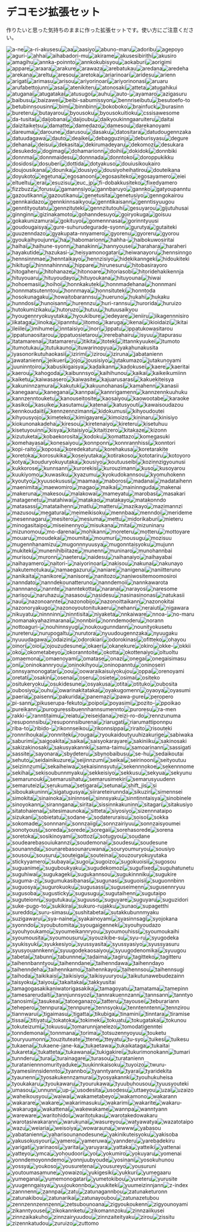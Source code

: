# デコモジ拡張セット

作りたいと思った気持ちのままに作った拡張セットです。使い方にご注意ください。

![a-ne](./decomoji/extra/a-ne.png)![a-ri-akusesu](./decomoji/extra/a-ri-akusesu.png)![aa](./decomoji/extra/aa.png)![aasiyo](./decomoji/extra/aasiyo.png)![abuno-maru](./decomoji/extra/abuno-maru.png)![adoribu](./decomoji/extra/adoribu.png)![agepoyo](./decomoji/extra/agepoyo.png)![aguri-](./decomoji/extra/aguri-.png)![ahhai](./decomoji/extra/ahhai.png)![aihabadori-mu](./decomoji/extra/aihabadori-mu.png)![akirame](./decomoji/extra/akirame.png)![akusesibirithi](./decomoji/extra/akusesibirithi.png)![akusiro](./decomoji/extra/akusiro.png)![amagihu](./decomoji/extra/amagihu.png)![annka-poinnto](./decomoji/extra/annka-poinnto.png)![annkokubisyou](./decomoji/extra/annkokubisyou.png)![aokaburi](./decomoji/extra/aokaburi.png)![aorigimi](./decomoji/extra/aorigimi.png)![appare](./decomoji/extra/appare.png)![araara](./decomoji/extra/araara.png)![arakure](./decomoji/extra/arakure.png)![arawaza](./decomoji/extra/arawaza.png)![arebatukau](./decomoji/extra/arebatukau.png)![aredana](./decomoji/extra/aredana.png)![aredeha](./decomoji/extra/aredeha.png)![arekana](./decomoji/extra/arekana.png)![areltu](./decomoji/extra/areltu.png)![aresou](./decomoji/extra/aresou.png)![aretoka](./decomoji/extra/aretoka.png)![ariarinoari](./decomoji/extra/ariarinoari.png)![aridesu](./decomoji/extra/aridesu.png)![arienn](./decomoji/extra/arienn.png)![arigati](./decomoji/extra/arigati.png)![arimasu](./decomoji/extra/arimasu.png)![arisou](./decomoji/extra/arisou.png)![ariyorinoari](./decomoji/extra/ariyorinoari.png)![ariyorinonasi](./decomoji/extra/ariyorinonasi.png)![aruaru](./decomoji/extra/aruaru.png)![arufabettojunn](./decomoji/extra/arufabettojunn.png)![asai](./decomoji/extra/asai.png)![atenikiteru](./decomoji/extra/atenikiteru.png)![atonosaki](./decomoji/extra/atonosaki.png)![atteta](./decomoji/extra/atteta.png)![atugahikui](./decomoji/extra/atugahikui.png)![atuganai](./decomoji/extra/atuganai.png)![atugatakai](./decomoji/extra/atugatakai.png)![atusugoi](./decomoji/extra/atusugoi.png)![auhu](./decomoji/extra/auhu.png)![auto-](./decomoji/extra/auto-.png)![ayamaro](./decomoji/extra/ayamaro.png)![azigasuru](./decomoji/extra/azigasuru.png)![baibusu](./decomoji/extra/baibusu.png)![baizawei](./decomoji/extra/baizawei.png)![beibi-sabumissyon](./decomoji/extra/beibi-sabumissyon.png)![bennriseibutu](./decomoji/extra/bennriseibutu.png)![besutoefo-to](./decomoji/extra/besutoefo-to.png)![betubinnsousinn](./decomoji/extra/betubinnsousinn.png)![bimi](./decomoji/extra/bimi.png)![binnbinn](./decomoji/extra/binnbinn.png)![bokoboko](./decomoji/extra/bokoboko.png)![brainfuck](./decomoji/extra/brainfuck.png)![burasinn](./decomoji/extra/burasinn.png)![bureteru](./decomoji/extra/bureteru.png)![butayarou](./decomoji/extra/butayarou.png)![byousoku](./decomoji/extra/byousoku.png)![byousokuitioku](./decomoji/extra/byousokuitioku.png)![cssisawesome](./decomoji/extra/cssisawesome.png)![da-tusitai](./decomoji/extra/da-tusitai.png)![daijobanai](./decomoji/extra/daijobanai.png)![daijoubu](./decomoji/extra/daijoubu.png)![daikyoukinngaaruiteru](./decomoji/extra/daikyoukinngaaruiteru.png)![daitai](./decomoji/extra/daitai.png)![daizitaiketsu](./decomoji/extra/daizitaiketsu.png)![damatte](./decomoji/extra/damatte.png)![damedazo](./decomoji/extra/damedazo.png)![damesou](./decomoji/extra/damesou.png)![darekanoyami](./decomoji/extra/darekanoyami.png)![dareuma](./decomoji/extra/dareuma.png)![daroune](./decomoji/extra/daroune.png)![darusou](./decomoji/extra/darusou.png)![dasaku](./decomoji/extra/dasaku.png)![datositara](./decomoji/extra/datositara.png)![datudougennzaka](./decomoji/extra/datudougennzaka.png)![datuudagawa](./decomoji/extra/datuudagawa.png)![dauto](./decomoji/extra/dauto.png)![deaikei](./decomoji/extra/deaikei.png)![debagguzinja](./decomoji/extra/debagguzinja.png)![deburisyasu](./decomoji/extra/deburisyasu.png)![degure](./decomoji/extra/degure.png)![dehanai](./decomoji/extra/dehanai.png)![deisui](./decomoji/extra/deisui.png)![dekasita](./decomoji/extra/dekasita.png)![dekirumadeyaru](./decomoji/extra/dekirumadeyaru.png)![dekomozi](./decomoji/extra/dekomozi.png)![desukara](./decomoji/extra/desukara.png)![desukedo](./decomoji/extra/desukedo.png)![dogimagi](./decomoji/extra/dogimagi.png)![dohamarionn](./decomoji/extra/dohamarionn.png)![doihii](./decomoji/extra/doihii.png)![dokidoki](./decomoji/extra/dokidoki.png)![donnbiki](./decomoji/extra/donnbiki.png)![donnmai](./decomoji/extra/donnmai.png)![donnmaidesu](./decomoji/extra/donnmaidesu.png)![donnnada](./decomoji/extra/donnnada.png)![donntokoi](./decomoji/extra/donntokoi.png)![doroppukikku](./decomoji/extra/doroppukikku.png)![dosidosi](./decomoji/extra/dosidosi.png)![dosuberi](./decomoji/extra/dosuberi.png)![dottida](./decomoji/extra/dottida.png)![dotyakuso](./decomoji/extra/dotyakuso.png)![douiusikoukairo](./decomoji/extra/douiusikoukairo.png)![doujousikanai](./decomoji/extra/doujousikanai.png)![dounika](./decomoji/extra/dounika.png)![dousiyo](./decomoji/extra/dousiyo.png)![dousiyoheihatirou](./decomoji/extra/dousiyoheihatirou.png)![douteikana](./decomoji/extra/douteikana.png)![doyukoto](./decomoji/extra/doyukoto.png)![egetuna](./decomoji/extra/egetuna.png)![egosanooni](./decomoji/extra/egosanooni.png)![egosasiteko](./decomoji/extra/egosasiteko.png)![egosayamero](./decomoji/extra/egosayamero.png)![eiei](./decomoji/extra/eiei.png)![eltueltu](./decomoji/extra/eltueltu.png)![erai](./decomoji/extra/erai.png)![esuzisu](./decomoji/extra/esuzisu.png)![euc_jp](./decomoji/extra/euc_jp.png)![fi-dobakkusiteko](./decomoji/extra/fi-dobakkusiteko.png)![fixedyamero](./decomoji/extra/fixedyamero.png)![fizzbuzz](./decomoji/extra/fizzbuzz.png)![forusu](./decomoji/extra/forusu.png)![gamannsiyo](./decomoji/extra/gamannsiyo.png)![gannbaruyo](./decomoji/extra/gannbaruyo.png)![gannko](./decomoji/extra/gannko.png)![gatyoupanntu](./decomoji/extra/gatyoupanntu.png)![gazoutikann](./decomoji/extra/gazoutikann.png)![gazoutikanu](./decomoji/extra/gazoutikanu.png)![genetusita](./decomoji/extra/genetusita.png)![genetusiyo](./decomoji/extra/genetusiyo.png)![genngokairou](./decomoji/extra/genngokairou.png)![gennkaidazo](./decomoji/extra/gennkaidazo.png)![gennkinnsaikyou](./decomoji/extra/gennkinnsaikyou.png)![genntikaisann](./decomoji/extra/genntikaisann.png)![genntisyuugou](./decomoji/extra/genntisyuugou.png)![genntityoutatu](./decomoji/extra/genntityoutatu.png)![gennzituteki](./decomoji/extra/gennzituteki.png)![gennzitutouhi](./decomoji/extra/gennzitutouhi.png)![gesuyarou](./decomoji/extra/gesuyarou.png)![gijutuhusai](./decomoji/extra/gijutuhusai.png)![ginnginn](./decomoji/extra/ginnginn.png)![gizinakamoto](./decomoji/extra/gizinakamoto.png)![gohanndesuyo](./decomoji/extra/gohanndesuyo.png)![goiryokuga](./decomoji/extra/goiryokuga.png)![goisuu](./decomoji/extra/goisuu.png)![gokakunizamurai](./decomoji/extra/gokakunizamurai.png)![gokituyoi](./decomoji/extra/gokituyoi.png)![gomennnasai](./decomoji/extra/gomennnasai.png)![gorinntyuusi](./decomoji/extra/gorinntyuusi.png)![goudougaisya](./decomoji/extra/goudougaisya.png)![gure-suhurudegurade-syonn](./decomoji/extra/gure-suhurudegurade-syonn.png)![gurutya](./decomoji/extra/gurutya.png)![gutaiteki](./decomoji/extra/gutaiteki.png)![guuzenndazo](./decomoji/extra/guuzenndazo.png)![gyakupata-nnyamero](./decomoji/extra/gyakupata-nnyamero.png)![gyorenu](./decomoji/extra/gyorenu.png)![gyoreru](./decomoji/extra/gyoreru.png)![gyorou](./decomoji/extra/gyorou.png)![gyoukaihyoujunn](./decomoji/extra/gyoukaihyoujunn.png)![ha](./decomoji/extra/ha.png)![habomarionn](./decomoji/extra/habomarionn.png)![hahha-](./decomoji/extra/hahha-.png)![haibokuwosiritai](./decomoji/extra/haibokuwosiritai.png)![haihai](./decomoji/extra/haihai.png)![haihune-syonn](./decomoji/extra/haihune-syonn.png)![hanakinn](./decomoji/extra/hanakinn.png)![hannyousei](./decomoji/extra/hannyousei.png)![harahara](./decomoji/extra/harahara.png)![haraheri](./decomoji/extra/haraheri.png)![hayakutide](./decomoji/extra/hayakutide.png)![hazukasi-](./decomoji/extra/hazukasi-.png)![heisyamonogatari](./decomoji/extra/heisyamonogatari.png)![heiwanayoru](./decomoji/extra/heiwanayoru.png)![hennsinngo](./decomoji/extra/hennsinngo.png)![hennsinnmae](./decomoji/extra/hennsinnmae.png)![henntaikayo](./decomoji/extra/henntaikayo.png)![hennzisiyo](./decomoji/extra/hennzisiyo.png)![hidekikanngeki](./decomoji/extra/hidekikanngeki.png)![hidoukiteki](./decomoji/extra/hidoukiteki.png)![hikitugi](./decomoji/extra/hikitugi.png)![hinnnahinnna](./decomoji/extra/hinnnahinnna.png)![hippare](./decomoji/extra/hippare.png)![hirunesuru](./decomoji/extra/hirunesuru.png)![hitobasirayoro](./decomoji/extra/hitobasirayoro.png)![hitogaheru](./decomoji/extra/hitogaheru.png)![hitohanaze](./decomoji/extra/hitohanaze.png)![hitonoare](./decomoji/extra/hitonoare.png)![hitoriasobi](./decomoji/extra/hitoriasobi.png)![hitoridehakikennja](./decomoji/extra/hitoridehakikennja.png)![hituyouaru](./decomoji/extra/hituyouaru.png)![hituyoudayo](./decomoji/extra/hituyoudayo.png)![hituyoukana](./decomoji/extra/hituyoukana.png)![hituyounai](./decomoji/extra/hituyounai.png)![hiwai](./decomoji/extra/hiwai.png)![hohoemasii](./decomoji/extra/hohoemasii.png)![hoihoi](./decomoji/extra/hoihoi.png)![honnkakuteki](./decomoji/extra/honnkakuteki.png)![honnmadehanai](./decomoji/extra/honnmadehanai.png)![honnmani](./decomoji/extra/honnmani.png)![honnmatsutenntou](./decomoji/extra/honnmatsutenntou.png)![honnmaya](./decomoji/extra/honnmaya.png)![honnsituteki](./decomoji/extra/honnsituteki.png)![honntoda](./decomoji/extra/honntoda.png)![hosokunagaku](./decomoji/extra/hosokunagaku.png)![howaitobarannsu](./decomoji/extra/howaitobarannsu.png)![hueruno](./decomoji/extra/hueruno.png)![hukahi](./decomoji/extra/hukahi.png)![hukaku](./decomoji/extra/hukaku.png)![hunndosi](./decomoji/extra/hunndosi.png)![hunoisann](./decomoji/extra/hunoisann.png)![hurennzu](./decomoji/extra/hurennzu.png)![huri-rannsu](./decomoji/extra/huri-rannsu.png)![hurorida](./decomoji/extra/hurorida.png)![huruizo](./decomoji/extra/huruizo.png)![hutokumizikaku](./decomoji/extra/hutokumizikaku.png)![hutoruzo](./decomoji/extra/hutoruzo.png)![hutuu](./decomoji/extra/hutuu.png)![hutuusaikyou](./decomoji/extra/hutuusaikyou.png)![hyougennryokuyutaka](./decomoji/extra/hyougennryokuyutaka.png)![hyoukibure](./decomoji/extra/hyoukibure.png)![iedeyare](./decomoji/extra/iedeyare.png)![ieniiru](./decomoji/extra/ieniiru.png)![iikagennnisiro](./decomoji/extra/iikagennnisiro.png)![iikataga](./decomoji/extra/iikataga.png)![iinoka](./decomoji/extra/iinoka.png)![iipanntu](./decomoji/extra/iipanntu.png)![iitomo](./decomoji/extra/iitomo.png)![ikaruga](./decomoji/extra/ikaruga.png)![ikenai](./decomoji/extra/ikenai.png)![ikioidaizi](./decomoji/extra/ikioidaizi.png)![ikitai](./decomoji/extra/ikitai.png)![ileiilei](./decomoji/extra/ileiilei.png)![imihumei](./decomoji/extra/imihumei.png)![inntaisiyo](./decomoji/extra/inntaisiyo.png)![inori](./decomoji/extra/inori.png)![ippatu](./decomoji/extra/ippatu.png)![ippatukowasitarou](./decomoji/extra/ippatukowasitarou.png)![ippatunaositarou](./decomoji/extra/ippatunaositarou.png)![ippatuosietarou](./decomoji/extra/ippatuosietarou.png)![irerebahairu](./decomoji/extra/irerebahairu.png)![isyuu](./decomoji/extra/isyuu.png)![itapurasu](./decomoji/extra/itapurasu.png)![itatamarenai](./decomoji/extra/itatamarenai.png)![itatamareru](./decomoji/extra/itatamareru.png)![itikita](./decomoji/extra/itikita.png)![itoteki](./decomoji/extra/itoteki.png)![ittannkyuukei](./decomoji/extra/ittannkyuukei.png)![itumoto](./decomoji/extra/itumoto.png)![itumotukau](./decomoji/extra/itumotukau.png)![itutukauno](./decomoji/extra/itutukauno.png)![ituwarinopyua](./decomoji/extra/ituwarinopyua.png)![iyakahunakusita](./decomoji/extra/iyakahunakusita.png)![iyasonorikutuhaokasii](./decomoji/extra/iyasonorikutuhaokasii.png)![izirimi](./decomoji/extra/izirimi.png)![izirou](./decomoji/extra/izirou.png)![iziruna](./decomoji/extra/iziruna.png)![jabatanienn](./decomoji/extra/jabatanienn.png)![jawatanienn](./decomoji/extra/jawatanienn.png)![jeikueri](./decomoji/extra/jeikueri.png)![jojo](./decomoji/extra/jojo.png)![jousisiyo](./decomoji/extra/jousisiyo.png)![jutakumazo](./decomoji/extra/jutakumazo.png)![jutakunoyami](./decomoji/extra/jutakunoyami.png)![juuninntoiro](./decomoji/extra/juuninntoiro.png)![kabusikigaisya](./decomoji/extra/kabusikigaisya.png)![kadaikann](./decomoji/extra/kadaikann.png)![kadokusei](./decomoji/extra/kadokusei.png)![kaere](./decomoji/extra/kaere.png)![kaeritai](./decomoji/extra/kaeritai.png)![kaerou](./decomoji/extra/kaerou.png)![kahogoda](./decomoji/extra/kahogoda.png)![kaibunnsyo](./decomoji/extra/kaibunnsyo.png)![kaihihunou](./decomoji/extra/kaihihunou.png)![kaikai](./decomoji/extra/kaikai.png)![kaikeikumiinn](./decomoji/extra/kaikeikumiinn.png)![kaiketu](./decomoji/extra/kaiketu.png)![kaiwasasero](./decomoji/extra/kaiwasasero.png)![kaiwasite](./decomoji/extra/kaiwasite.png)![kajuarusarasi](./decomoji/extra/kajuarusarasi.png)![kakuekiteisya](./decomoji/extra/kakuekiteisya.png)![kakuninnzamurai](./decomoji/extra/kakuninnzamurai.png)![kakutuki](./decomoji/extra/kakutuki.png)![kakuunohanasi](./decomoji/extra/kakuunohanasi.png)![kamahenn](./decomoji/extra/kamahenn.png)![kanasii](./decomoji/extra/kanasii.png)![kanegaaru](./decomoji/extra/kanegaaru.png)![kaneganai](./decomoji/extra/kaneganai.png)![kannpai](./decomoji/extra/kannpai.png)![kannrigamenn](./decomoji/extra/kannrigamenn.png)![kannzennkuuhuku](./decomoji/extra/kannzennkuuhuku.png)![kannzenntouketu](./decomoji/extra/kannzenntouketu.png)![kanouseitosite](./decomoji/extra/kanouseitosite.png)![kaosaiyou](./decomoji/extra/kaosaiyou.png)![kaowootabe](./decomoji/extra/kaowootabe.png)![karaoke](./decomoji/extra/karaoke.png)![kasikoi](./decomoji/extra/kasikoi.png)![kasuike](./decomoji/extra/kasuike.png)![kasutamu](./decomoji/extra/kasutamu.png)![katenai](./decomoji/extra/katenai.png)![katusyouti](./decomoji/extra/katusyouti.png)![kawaisoudazou](./decomoji/extra/kawaisoudazou.png)![kennkoudaiiti](./decomoji/extra/kennkoudaiiti.png)![kennzennzimann](./decomoji/extra/kennzennzimann.png)![kidokumusi](./decomoji/extra/kidokumusi.png)![kihyoudoutei](./decomoji/extra/kihyoudoutei.png)![kihyousyojo](./decomoji/extra/kihyousyojo.png)![kimeteko](./decomoji/extra/kimeteko.png)![kimigayare](./decomoji/extra/kimigayare.png)![kimoizo](./decomoji/extra/kimoizo.png)![kininaru](./decomoji/extra/kininaru.png)![kinisiyo](./decomoji/extra/kinisiyo.png)![kiokunonakadeha](./decomoji/extra/kiokunonakadeha.png)![kiresou](./decomoji/extra/kiresou.png)![kiretenaiyo](./decomoji/extra/kiretenaiyo.png)![kireteru](./decomoji/extra/kireteru.png)![kisetuhuu](./decomoji/extra/kisetuhuu.png)![kisetuyouinn](./decomoji/extra/kisetuyouinn.png)![kisya](./decomoji/extra/kisya.png)![kitaisiyo](./decomoji/extra/kitaisiyo.png)![kitaitizero](./decomoji/extra/kitaitizero.png)![kitakaze](./decomoji/extra/kitakaze.png)![kizonn](./decomoji/extra/kizonn.png)![kizutuketa](./decomoji/extra/kizutuketa.png)![kobaekorosita](./decomoji/extra/kobaekorosita.png)![kodoku](./decomoji/extra/kodoku.png)![komattazo](./decomoji/extra/komattazo.png)![komegasuki](./decomoji/extra/komegasuki.png)![komehayasai](./decomoji/extra/komehayasai.png)![konesaiyou](./decomoji/extra/konesaiyou.png)![konnponn](./decomoji/extra/konnponn.png)![konnrannhissi](./decomoji/extra/konnrannhissi.png)![konntori](./decomoji/extra/konntori.png)![kopi-raito](./decomoji/extra/kopi-raito.png)![koposa](./decomoji/extra/koposa.png)![koredekaturu](./decomoji/extra/koredekaturu.png)![korehakusa](./decomoji/extra/korehakusa.png)![koretarakite](./decomoji/extra/koretarakite.png)![koretoka](./decomoji/extra/koretoka.png)![korosukika](./decomoji/extra/korosukika.png)![koseiyutaka](./decomoji/extra/koseiyutaka.png)![kotirakoso](./decomoji/extra/kotirakoso.png)![kototariru](./decomoji/extra/kototariru.png)![kotoyoro](./decomoji/extra/kotoyoro.png)![kotya](./decomoji/extra/kotya.png)![kouduryokuyutaka](./decomoji/extra/kouduryokuyutaka.png)![kousiyo](./decomoji/extra/kousiyo.png)![koutuuseibi](./decomoji/extra/koutuuseibi.png)![kozinnzigyounusi](./decomoji/extra/kozinnzigyounusi.png)![kukkorose](./decomoji/extra/kukkorose.png)![kunnsann](./decomoji/extra/kunnsann.png)![kurorekisi](./decomoji/extra/kurorekisi.png)![kurouzimann](./decomoji/extra/kurouzimann.png)![kuso](./decomoji/extra/kuso.png)![kusoyarou](./decomoji/extra/kusoyarou.png)![kuukiyomo](./decomoji/extra/kuukiyomo.png)![kuwasiku](./decomoji/extra/kuwasiku.png)![kyazumu](./decomoji/extra/kyazumu.png)![kyokudokannsou](./decomoji/extra/kyokudokannsou.png)![kyomuhokenn](./decomoji/extra/kyomuhokenn.png)![kyoutyo](./decomoji/extra/kyoutyo.png)![kyuusokususi](./decomoji/extra/kyuusokususi.png)![maamaa](./decomoji/extra/maamaa.png)![maborosi](./decomoji/extra/maborosi.png)![madanai](./decomoji/extra/madanai.png)![madataihenn](./decomoji/extra/madataihenn.png)![maenimita](./decomoji/extra/maenimita.png)![maewomiro](./decomoji/extra/maewomiro.png)![magao](./decomoji/extra/magao.png)![maikai](./decomoji/extra/maikai.png)![maininnguda](./decomoji/extra/maininnguda.png)![makenai](./decomoji/extra/makenai.png)![makeruna](./decomoji/extra/makeruna.png)![makesou](./decomoji/extra/makesou.png)![malakowai](./decomoji/extra/malakowai.png)![mameyatu](./decomoji/extra/mameyatu.png)![marobasi](./decomoji/extra/marobasi.png)![masakari](./decomoji/extra/masakari.png)![matagenetu](./decomoji/extra/matagenetu.png)![matahiwai](./decomoji/extra/matahiwai.png)![matakao](./decomoji/extra/matakao.png)![matakayo](./decomoji/extra/matakayo.png)![matakonndo](./decomoji/extra/matakonndo.png)![matasassi](./decomoji/extra/matasassi.png)![matataihenn](./decomoji/extra/matataihenn.png)![matlu](./decomoji/extra/matlu.png)![matteru](./decomoji/extra/matteru.png)![mazikayo](./decomoji/extra/mazikayo.png)![mazimannzi](./decomoji/extra/mazimannzi.png)![mazusou](./decomoji/extra/mazusou.png)![megaturai](./decomoji/extra/megaturai.png)![meimeikisoku](./decomoji/extra/meimeikisoku.png)![mennbaa](./decomoji/extra/mennbaa.png)![menndoi](./decomoji/extra/menndoi.png)![merideme](./decomoji/extra/merideme.png)![mesennagaru](./decomoji/extra/mesennagaru.png)![mesitero](./decomoji/extra/mesitero.png)![mesiuma](./decomoji/extra/mesiuma.png)![mettu](./decomoji/extra/mettu.png)![midorikaburi](./decomoji/extra/midorikaburi.png)![mieteru](./decomoji/extra/mieteru.png)![minogasitaipo](./decomoji/extra/minogasitaipo.png)![miseinennyo](./decomoji/extra/miseinennyo.png)![misukana](./decomoji/extra/misukana.png)![mitai](./decomoji/extra/mitai.png)![mizuninaru](./decomoji/extra/mizuninaru.png)![mizunomou](./decomoji/extra/mizunomou.png)![mo-darenai](./decomoji/extra/mo-darenai.png)![mohikann](./decomoji/extra/mohikann.png)![moreteru](./decomoji/extra/moreteru.png)![motteru](./decomoji/extra/motteru.png)![mottoyare](./decomoji/extra/mottoyare.png)![mouaru](./decomoji/extra/mouaru.png)![moudekai](./decomoji/extra/moudekai.png)![moumita](./decomoji/extra/moumita.png)![moumuri](./decomoji/extra/moumuri.png)![mousugu](./decomoji/extra/mousugu.png)![mozisuu](./decomoji/extra/mozisuu.png)![mugennhanamizu](./decomoji/extra/mugennhanamizu.png)![mugonnnyuusya](./decomoji/extra/mugonnnyuusya.png)![mugonntaisyoku](./decomoji/extra/mugonntaisyoku.png)![mujunn](./decomoji/extra/mujunn.png)![mukiteki](./decomoji/extra/mukiteki.png)![munenihibiitaze](./decomoji/extra/munenihibiitaze.png)![munenn](./decomoji/extra/munenn.png)![muninaro](./decomoji/extra/muninaro.png)![munohannbai](./decomoji/extra/munohannbai.png)![murisou](./decomoji/extra/murisou.png)![muronn](./decomoji/extra/muronn.png)![naeteru](./decomoji/extra/naeteru.png)![naidesu](./decomoji/extra/naidesu.png)![naihanaiyo](./decomoji/extra/naihanaiyo.png)![naihayabai](./decomoji/extra/naihayabai.png)![naihayamero](./decomoji/extra/naihayamero.png)![naitori-](./decomoji/extra/naitori-.png)![naiyorinoari](./decomoji/extra/naiyorinoari.png)![nakisou](./decomoji/extra/nakisou.png)![nakunai](./decomoji/extra/nakunai.png)![nakunayo](./decomoji/extra/nakunayo.png)![nakutemotukau](./decomoji/extra/nakutemotukau.png)![namaegazurui](./decomoji/extra/namaegazurui.png)![naniare](./decomoji/extra/naniare.png)![nanigenai](./decomoji/extra/nanigenai.png)![naniitteruno](./decomoji/extra/naniitteruno.png)![nanikaita](./decomoji/extra/nanikaita.png)![nanikore](./decomoji/extra/nanikore.png)![nanisore](./decomoji/extra/nanisore.png)![nanitozo](./decomoji/extra/nanitozo.png)![naniwositemoomosiroi](./decomoji/extra/naniwositemoomosiroi.png)![nanndato](./decomoji/extra/nanndato.png)![nanndekounatteruno](./decomoji/extra/nanndekounatteruno.png)![nanndemoii](./decomoji/extra/nanndemoii.png)![nannkawarota](./decomoji/extra/nannkawarota.png)![nannnano](./decomoji/extra/nannnano.png)![nannte](./decomoji/extra/nannte.png)![nanntekottai](./decomoji/extra/nanntekottai.png)![naranai](./decomoji/extra/naranai.png)![narayosi](./decomoji/extra/narayosi.png)![naresome](./decomoji/extra/naresome.png)![narisou](./decomoji/extra/narisou.png)![naruhazu](./decomoji/extra/naruhazu.png)![nasasou](./decomoji/extra/nasasou.png)![nasidesu](./decomoji/extra/nasidesu.png)![nasinasinonasi](./decomoji/extra/nasinasinonasi.png)![natukasii](./decomoji/extra/natukasii.png)![naui](./decomoji/extra/naui.png)![nazonoanntei](./decomoji/extra/nazonoanntei.png)![nazonobijo](./decomoji/extra/nazonobijo.png)![nazonoittaikann](./decomoji/extra/nazonoittaikann.png)![nazonokitai](./decomoji/extra/nazonokitai.png)![nazonoryakugo](./decomoji/extra/nazonoryakugo.png)![nazonoyoutonitukaeru](./decomoji/extra/nazonoyoutonitukaeru.png)![nehann](./decomoji/extra/nehann.png)![neraiuti](./decomoji/extra/neraiuti.png)![nigawara](./decomoji/extra/nigawara.png)![nikuyatu](./decomoji/extra/nikuyatu.png)![ninnninn](./decomoji/extra/ninnninn.png)![ninntisita](./decomoji/extra/ninntisita.png)![niyaketa](./decomoji/extra/niyaketa.png)![nnkaiware](./decomoji/extra/nnkaiware.png)![nnoa-](./decomoji/extra/nnoa-.png)![no-maru](./decomoji/extra/no-maru.png)![nomanakyahazimaranai](./decomoji/extra/nomanakyahazimaranai.png)![nonnbiri](./decomoji/extra/nonnbiri.png)![nonndemoderu](./decomoji/extra/nonndemoderu.png)![norann](./decomoji/extra/norann.png)![nottoaguri-](./decomoji/extra/nottoaguri-.png)![nouhinnsyugi](./decomoji/extra/nouhinnsyugi.png)![noukougunndann](./decomoji/extra/noukougunndann.png)![nounityokusetu](./decomoji/extra/nounityokusetu.png)![nureteru](./decomoji/extra/nureteru.png)![nurupogaltu](./decomoji/extra/nurupogaltu.png)![nurutora](./decomoji/extra/nurutora.png)![nyuudougennzaka](./decomoji/extra/nyuudougennzaka.png)![nyuugaku](./decomoji/extra/nyuugaku.png)![nyuuudagawa](./decomoji/extra/nyuuudagawa.png)![odaizini](./decomoji/extra/odaizini.png)![odorokiari](./decomoji/extra/odorokiari.png)![odorokinasi](./decomoji/extra/odorokinasi.png)![ofitteko](./decomoji/extra/ofitteko.png)![ohayou](./decomoji/extra/ohayou.png)![oinori](./decomoji/extra/oinori.png)![oioi](./decomoji/extra/oioi.png)![ojouzudesune](./decomoji/extra/ojouzudesune.png)![okaeri](./decomoji/extra/okaeri.png)![okanekure](./decomoji/extra/okanekure.png)![okiro](./decomoji/extra/okiro.png)![okke-](./decomoji/extra/okke-.png)![okkii](./decomoji/extra/okkii.png)![oko](./decomoji/extra/oko.png)![okometabeyo](./decomoji/extra/okometabeyo.png)![okoranntoite](./decomoji/extra/okoranntoite.png)![okotta](./decomoji/extra/okotta.png)![okottenaiyo](./decomoji/extra/okottenaiyo.png)![oltuoltu](./decomoji/extra/oltuoltu.png)![omaemona](./decomoji/extra/omaemona.png)![omaenoyami](./decomoji/extra/omaenoyami.png)![omatase](./decomoji/extra/omatase.png)![onazi](./decomoji/extra/onazi.png)![onegai](./decomoji/extra/onegai.png)![onegaisimasu](./decomoji/extra/onegaisimasu.png)![oni](./decomoji/extra/oni.png)![oninokannryou](./decomoji/extra/oninokannryou.png)![oninokihyou](./decomoji/extra/oninokihyou.png)![oninopanntu](./decomoji/extra/oninopanntu.png)![oninoseiri](./decomoji/extra/oninoseiri.png)![onnsyamonogatari](./decomoji/extra/onnsyamonogatari.png)![oou](./decomoji/extra/oou.png)![oowaraikaisuiyokujou](./decomoji/extra/oowaraikaisuiyokujou.png)![oppai](./decomoji/extra/oppai.png)![orenoyami](./decomoji/extra/orenoyami.png)![oretati](./decomoji/extra/oretati.png)![osakini](./decomoji/extra/osakini.png)![osenai](./decomoji/extra/osenai.png)![oseru](./decomoji/extra/oseru.png)![osiete](./decomoji/extra/osiete.png)![osimai](./decomoji/extra/osimai.png)![ositeko](./decomoji/extra/ositeko.png)![ositukeryoku](./decomoji/extra/ositukeryoku.png)![osukidesune](./decomoji/extra/osukidesune.png)![osyakusa](./decomoji/extra/osyakusa.png)![otita](./decomoji/extra/otita.png)![otituko](./decomoji/extra/otituko.png)![oubosita](./decomoji/extra/oubosita.png)![oubosiyo](./decomoji/extra/oubosiyo.png)![ouhu](./decomoji/extra/ouhu.png)![owarinakitatakai](./decomoji/extra/owarinakitatakai.png)![oyakugomenn](./decomoji/extra/oyakugomenn.png)![oyaoya](./decomoji/extra/oyaoya.png)![oyasumi](./decomoji/extra/oyasumi.png)![paeria](./decomoji/extra/paeria.png)![paisenn](./decomoji/extra/paisenn.png)![pakurida](./decomoji/extra/pakurida.png)![panemazi](./decomoji/extra/panemazi.png)![pawa-purei](./decomoji/extra/pawa-purei.png)![peropero](./decomoji/extra/peropero.png)![pi-sann](./decomoji/extra/pi-sann.png)![pikuserupa-fekuto](./decomoji/extra/pikuserupa-fekuto.png)![poipoi](./decomoji/extra/poipoi.png)![poyasimi](./decomoji/extra/poyasimi.png)![pozito-](./decomoji/extra/pozito-.png)![ppoikao](./decomoji/extra/ppoikao.png)![pureikann](./decomoji/extra/pureikann.png)![puroguressibuennhannsumennto](./decomoji/extra/puroguressibuennhannsumennto.png)![puroresu](./decomoji/extra/puroresu.png)![ra-men](./decomoji/extra/ra-men.png)![rakki-](./decomoji/extra/rakki-.png)![ranntitaimu](./decomoji/extra/ranntitaimu.png)![reiatu](./decomoji/extra/reiatu.png)![reiseidana](./decomoji/extra/reiseidana.png)![reizi-ro-do](./decomoji/extra/reizi-ro-do.png)![rennzunuma](./decomoji/extra/rennzunuma.png)![resuponnsibu](./decomoji/extra/resuponnsibu.png)![resuponnsiburenai](./decomoji/extra/resuponnsiburenai.png)![riarugati](./decomoji/extra/riarugati.png)![riarumattiponnpu](./decomoji/extra/riarumattiponnpu.png)![riba-to](./decomoji/extra/riba-to.png)![ribido-](./decomoji/extra/ribido-.png)![rikonnseikou](./decomoji/extra/rikonnseikou.png)![rikonnsippai](./decomoji/extra/rikonnsippai.png)![riraito](./decomoji/extra/riraito.png)![risouteki](./decomoji/extra/risouteki.png)![ronnrihoukai](./decomoji/extra/ronnrihoukai.png)![ronnriteki](./decomoji/extra/ronnriteki.png)![rougai](./decomoji/extra/rougai.png)![ryoukaidoutyuuhizakurige](./decomoji/extra/ryoukaidoutyuuhizakurige.png)![sabiwaka](./decomoji/extra/sabiwaka.png)![saburimi](./decomoji/extra/saburimi.png)![saigoakita](./decomoji/extra/saigoakita.png)![saikai](./decomoji/extra/saikai.png)![saisyokarayare](./decomoji/extra/saisyokarayare.png)![sakiniiku](./decomoji/extra/sakiniiku.png)![sakinosaki](./decomoji/extra/sakinosaki.png)![sakizakinosaki](./decomoji/extra/sakizakinosaki.png)![sakusyakannki](./decomoji/extra/sakusyakannki.png)![sama-taimu](./decomoji/extra/sama-taimu.png)![samoarinann](./decomoji/extra/samoarinann.png)![sassigati](./decomoji/extra/sassigati.png)![sassite](./decomoji/extra/sassite.png)![sayonara](./decomoji/extra/sayonara.png)![sbydeteru](./decomoji/extra/sbydeteru.png)![sbynobaibusu](./decomoji/extra/sbynobaibusu.png)![se-hu](./decomoji/extra/se-hu.png)![sedaikoutai](./decomoji/extra/sedaikoutai.png)![sehuto](./decomoji/extra/sehuto.png)![seidainikuzure](./decomoji/extra/seidainikuzure.png)![seijinnzumi](./decomoji/extra/seijinnzumi.png)![seikai](./decomoji/extra/seikai.png)![seirinooni](./decomoji/extra/seirinooni.png)![seityoutuu](./decomoji/extra/seityoutuu.png)![seizinnzumi](./decomoji/extra/seizinnzumi.png)![sekaiheiwa](./decomoji/extra/sekaiheiwa.png)![sekaisinnsyutu](./decomoji/extra/sekaisinnsyutu.png)![sekennnokoe](./decomoji/extra/sekennnokoe.png)![sekennnome](./decomoji/extra/sekennnome.png)![sekihai](./decomoji/extra/sekihai.png)![sekisoubunnmyaku](./decomoji/extra/sekisoubunnmyaku.png)![sekkeisiyo](./decomoji/extra/sekkeisiyo.png)![sekkusu](./decomoji/extra/sekkusu.png)![sekyua](./decomoji/extra/sekyua.png)![sekyunu](./decomoji/extra/sekyunu.png)![semarunouki](./decomoji/extra/semarunouki.png)![semarusihatu](./decomoji/extra/semarusihatu.png)![semarusimekiri](./decomoji/extra/semarusimekiri.png)![semarusyuudenn](./decomoji/extra/semarusyuudenn.png)![semaruteizi](./decomoji/extra/semaruteizi.png)![serukuma](./decomoji/extra/serukuma.png)![setigarai](./decomoji/extra/setigarai.png)![setunai](./decomoji/extra/setunai.png)![shift_jis](./decomoji/extra/shift_jis.png)![si](./decomoji/extra/si.png)![siboukakuninn](./decomoji/extra/siboukakuninn.png)![sigatugusya](./decomoji/extra/sigatugusya.png)![siirareteirunnda](./decomoji/extra/siirareteirunnda.png)![sikuziri](./decomoji/extra/sikuziri.png)![simennsei](./decomoji/extra/simennsei.png)![simokita](./decomoji/extra/simokita.png)![sinainoka](./decomoji/extra/sinainoka.png)![sininnsei](./decomoji/extra/sininnsei.png)![sinnsyaku](./decomoji/extra/sinnsyaku.png)![sinntinntaisya](./decomoji/extra/sinntinntaisya.png)![sinobinele](./decomoji/extra/sinobinele.png)![sinoyokann](./decomoji/extra/sinoyokann.png)![siranngana](./decomoji/extra/siranngana.png)![siritai](./decomoji/extra/siritai.png)![sissinnkakuninn](./decomoji/extra/sissinnkakuninn.png)![sitagari](./decomoji/extra/sitagari.png)![sitakusiyo](./decomoji/extra/sitakusiyo.png)![sitatohaienai](./decomoji/extra/sitatohaienai.png)![sitesimaunoka](./decomoji/extra/sitesimaunoka.png)![sitteta](./decomoji/extra/sitteta.png)![siyosiyo](./decomoji/extra/siyosiyo.png)![sizennnataipo](./decomoji/extra/sizennnataipo.png)![sizukani](./decomoji/extra/sizukani.png)![sobietatu](./decomoji/extra/sobietatu.png)![sodane-](./decomoji/extra/sodane-.png)![sodateruraisu](./decomoji/extra/sodateruraisu.png)![soisoi](./decomoji/extra/soisoi.png)![sokka](./decomoji/extra/sokka.png)![sokomade](./decomoji/extra/sokomade.png)![sonnnani](./decomoji/extra/sonnnani.png)![sonnzaiigi](./decomoji/extra/sonnzaiigi.png)![sonnzairiyuu](./decomoji/extra/sonnzairiyuu.png)![sonnzaisyoumei](./decomoji/extra/sonnzaisyoumei.png)![sonotyousi](./decomoji/extra/sonotyousi.png)![soreda](./decomoji/extra/soreda.png)![sorede](./decomoji/extra/sorede.png)![soregaii](./decomoji/extra/soregaii.png)![sorehasorede](./decomoji/extra/sorehasorede.png)![sorena](./decomoji/extra/sorena.png)![soretoka](./decomoji/extra/soretoka.png)![sosikinoyami](./decomoji/extra/sosikinoyami.png)![sottozi](./decomoji/extra/sottozi.png)![sotugyou](./decomoji/extra/sotugyou.png)![soudane](./decomoji/extra/soudane.png)![soudearebasouiukannzi](./decomoji/extra/soudearebasouiukannzi.png)![soudemonai](./decomoji/extra/soudemonai.png)![soudesu](./decomoji/extra/soudesu.png)![soudesune](./decomoji/extra/soudesune.png)![sounannda](./decomoji/extra/sounannda.png)![sounarebasounaruwana](./decomoji/extra/sounarebasounaruwana.png)![souryoumuryou](./decomoji/extra/souryoumuryou.png)![sousiyo](./decomoji/extra/sousiyo.png)![sousou](./decomoji/extra/sousou.png)![sousuru](./decomoji/extra/sousuru.png)![souteigai](./decomoji/extra/souteigai.png)![souteinai](./decomoji/extra/souteinai.png)![souzouryokuyutaka](./decomoji/extra/souzouryokuyutaka.png)![stickyyamero](./decomoji/extra/stickyyamero.png)![subayai](./decomoji/extra/subayai.png)![sugoi](./decomoji/extra/sugoi.png)![sugoizo](./decomoji/extra/sugoizo.png)![sugokuoisii](./decomoji/extra/sugokuoisii.png)![sugosou](./decomoji/extra/sugosou.png)![suguanime](./decomoji/extra/suguanime.png)![suguboukyaku](./decomoji/extra/suguboukyaku.png)![sugudekomozi](./decomoji/extra/sugudekomozi.png)![sugufixed](./decomoji/extra/sugufixed.png)![suguhatunetu](./decomoji/extra/suguhatunetu.png)![suguhiwai](./decomoji/extra/suguhiwai.png)![sugukageki](./decomoji/extra/sugukageki.png)![sugukannsou](./decomoji/extra/sugukannsou.png)![sugukinnniku](./decomoji/extra/sugukinnniku.png)![sugukire](./decomoji/extra/sugukire.png)![suguma-zi](./decomoji/extra/suguma-zi.png)![sugumukasibanasi](./decomoji/extra/sugumukasibanasi.png)![sugunasi](./decomoji/extra/sugunasi.png)![suguoisii](./decomoji/extra/suguoisii.png)![suguonnbinn](./decomoji/extra/suguonnbinn.png)![suguosya](./decomoji/extra/suguosya.png)![sugurokuoku](./decomoji/extra/sugurokuoku.png)![sugusassi](./decomoji/extra/sugusassi.png)![suguseimenn](./decomoji/extra/suguseimenn.png)![sugusennryuu](./decomoji/extra/sugusennryuu.png)![sugusoba](./decomoji/extra/sugusoba.png)![sugusticky](./decomoji/extra/sugusticky.png)![sugusugu](./decomoji/extra/sugusugu.png)![sugutaihenn](./decomoji/extra/sugutaihenn.png)![sugutaipo](./decomoji/extra/sugutaipo.png)![suguteionn](./decomoji/extra/suguteionn.png)![sugutukau](./decomoji/extra/sugutukau.png)![suguuso](./decomoji/extra/suguuso.png)![suguyare](./decomoji/extra/suguyare.png)![suguyaru](./decomoji/extra/suguyaru.png)![suguzidori](./decomoji/extra/suguzidori.png)![suke-pugo-to](./decomoji/extra/suke-pugo-to.png)![sukikirai](./decomoji/extra/sukikirai.png)![sukuro-rujakku](./decomoji/extra/sukuro-rujakku.png)![sunao](./decomoji/extra/sunao.png)![supagetthi](./decomoji/extra/supagetthi.png)![sureddo](./decomoji/extra/sureddo.png)![suru-simasu](./decomoji/extra/suru-simasu.png)![sushitabetai](./decomoji/extra/sushitabetai.png)![sutakkubunnmyaku](./decomoji/extra/sutakkubunnmyaku.png)![suzigawarui](./decomoji/extra/suzigawarui.png)![sya-naine](./decomoji/extra/sya-naine.png)![syakainoyami](./decomoji/extra/syakainoyami.png)![syasinnsagi](./decomoji/extra/syasinnsagi.png)![syojokana](./decomoji/extra/syojokana.png)![syonndoi](./decomoji/extra/syonndoi.png)![syoubutomita](./decomoji/extra/syoubutomita.png)![syougaigenneki](./decomoji/extra/syougaigenneki.png)![syouhyoudazo](./decomoji/extra/syouhyoudazo.png)![syouhyoukamo](./decomoji/extra/syouhyoukamo.png)![syoumeikannryou](./decomoji/extra/syoumeikannryou.png)![syoumouhissi](./decomoji/extra/syoumouhissi.png)![syoumoukaihi](./decomoji/extra/syoumoukaihi.png)![syoumousita](./decomoji/extra/syoumousita.png)![syoumousuru](./decomoji/extra/syoumousuru.png)![syouzikibe-su](./decomoji/extra/syouzikibe-su.png)![syu-ru](./decomoji/extra/syu-ru.png)![syugodeka](./decomoji/extra/syugodeka.png)![syukisyuki](./decomoji/extra/syukisyuki.png)![syukkesiyo](./decomoji/extra/syukkesiyo.png)![syussyasita](./decomoji/extra/syussyasita.png)![syussyasiyo](./decomoji/extra/syussyasiyo.png)![syussyasuru](./decomoji/extra/syussyasuru.png)![syusyouannkenn](./decomoji/extra/syusyouannkenn.png)![syuugodekaosaiyou](./decomoji/extra/syuugodekaosaiyou.png)![syuugodenomikai](./decomoji/extra/syuugodenomikai.png)![syuugou](./decomoji/extra/syuugou.png)![tabetai](./decomoji/extra/tabetai.png)![tabunn](./decomoji/extra/tabunn.png)![tabunnne](./decomoji/extra/tabunnne.png)![tadaima](./decomoji/extra/tadaima.png)![tagiru](./decomoji/extra/tagiru.png)![tagitteko](./decomoji/extra/tagitteko.png)![tagitteru](./decomoji/extra/tagitteru.png)![taihennbanntyou](./decomoji/extra/taihennbanntyou.png)![taihenndane](./decomoji/extra/taihenndane.png)![taihenndawa](./decomoji/extra/taihenndawa.png)![taihenndayo](./decomoji/extra/taihenndayo.png)![taihenndeha](./decomoji/extra/taihenndeha.png)![taihennkamo](./decomoji/extra/taihennkamo.png)![taihennkayo](./decomoji/extra/taihennkayo.png)![taihennsou](./decomoji/extra/taihennsou.png)![taihennsugi](./decomoji/extra/taihennsugi.png)![taihoda](./decomoji/extra/taihoda.png)![taikikaisi](./decomoji/extra/taikikaisi.png)![taikisiyo](./decomoji/extra/taikisiyo.png)![taikisyuuryou](./decomoji/extra/taikisyuuryou.png)![taikutunawebudezainn](./decomoji/extra/taikutunawebudezainn.png)![taisyoku](./decomoji/extra/taisyoku.png)![taiyou](./decomoji/extra/taiyou.png)![takaitakai](./decomoji/extra/takaitakai.png)![takkyusitai](./decomoji/extra/takkyusitai.png)![tamagogasakikaniwatorigasakika](./decomoji/extra/tamagogasakikaniwatorigasakika.png)![tamagoyatu](./decomoji/extra/tamagoyatu.png)![tamatama](./decomoji/extra/tamatama.png)![tamepinn](./decomoji/extra/tamepinn.png)![tamesarerudaiti](./decomoji/extra/tamesarerudaiti.png)![tannjunnsyozi](./decomoji/extra/tannjunnsyozi.png)![tannrakuennzann](./decomoji/extra/tannrakuennzann.png)![tannsann](./decomoji/extra/tannsann.png)![tanntyo](./decomoji/extra/tanntyo.png)![tanosimi](./decomoji/extra/tanosimi.png)![tasukeai](./decomoji/extra/tasukeai.png)![tatoeganazo](./decomoji/extra/tatoeganazo.png)![tatteru](./decomoji/extra/tatteru.png)![tayousei](./decomoji/extra/tayousei.png)![teburariann](./decomoji/extra/teburariann.png)![tehepero](./decomoji/extra/tehepero.png)![tennpura](./decomoji/extra/tennpura.png)![tennpure](./decomoji/extra/tennpure.png)![tennsyoku](./decomoji/extra/tennsyoku.png)![tenntenntenn](./decomoji/extra/tenntenntenn.png)![tennzirou](./decomoji/extra/tennzirou.png)![tiannwarui](./decomoji/extra/tiannwarui.png)![tigaimasu](./decomoji/extra/tigaimasu.png)![tigatta](./decomoji/extra/tigatta.png)![tikubiga](./decomoji/extra/tikubiga.png)![tinamini](./decomoji/extra/tinamini.png)![tinntara](./decomoji/extra/tinntara.png)![tiramise](./decomoji/extra/tiramise.png)![tissai](./decomoji/extra/tissai.png)![titiyatu](./decomoji/extra/titiyatu.png)![tokatoka](./decomoji/extra/tokatoka.png)![tokimeki](./decomoji/extra/tokimeki.png)![tokuatu](./decomoji/extra/tokuatu.png)![tokugatakai](./decomoji/extra/tokugatakai.png)![tokunou](./decomoji/extra/tokunou.png)![tokuteizumi](./decomoji/extra/tokuteizumi.png)![tokuusu](./decomoji/extra/tokuusu.png)![tomarunnjanelezo](./decomoji/extra/tomarunnjanelezo.png)![tomodatigenntei](./decomoji/extra/tomodatigenntei.png)![tonndemonai](./decomoji/extra/tonndemonai.png)![tonnmana](./decomoji/extra/tonnmana.png)![torima](./decomoji/extra/torima.png)![totsuzennyoyuu](./decomoji/extra/totsuzennyoyuu.png)![touketu](./decomoji/extra/touketu.png)![touryuumonn](./decomoji/extra/touryuumonn.png)![touzituteate](./decomoji/extra/touzituteate.png)![ttene](./decomoji/extra/ttene.png)![tteyatu](./decomoji/extra/tteyatu.png)![tu-syo](./decomoji/extra/tu-syo.png)![tuikesi](./decomoji/extra/tuikesi.png)![tuikesu](./decomoji/extra/tuikesu.png)![tukaenai](./decomoji/extra/tukaenai.png)![tukaene-jane-ka](./decomoji/extra/tukaene-jane-ka.png)![tukaetawa](./decomoji/extra/tukaetawa.png)![tukaikataga](./decomoji/extra/tukaikataga.png)![tukaitai](./decomoji/extra/tukaitai.png)![tukareta](./decomoji/extra/tukareta.png)![tukatteta](./decomoji/extra/tukatteta.png)![tukawanai](./decomoji/extra/tukawanai.png)![tukigakirei](./decomoji/extra/tukigakirei.png)![tukurimonokann](./decomoji/extra/tukurimonokann.png)![tumari](./decomoji/extra/tumari.png)![tunnderu](./decomoji/extra/tunnderu.png)![turai](./decomoji/extra/turai.png)![turainagare](./decomoji/extra/turainagare.png)![turasou](./decomoji/extra/turasou.png)![turatanienn](./decomoji/extra/turatanienn.png)![turataniennnomurityaduke](./decomoji/extra/turataniennnomurityaduke.png)![tuukinnkaisoku](./decomoji/extra/tuukinnkaisoku.png)![tuyoizo](./decomoji/extra/tuyoizo.png)![twuru-](./decomoji/extra/twuru-.png)![tyamesiinnsidennto](./decomoji/extra/tyamesiinnsidennto.png)![tyannbo](./decomoji/extra/tyannbo.png)![tyanntyann](./decomoji/extra/tyanntyann.png)![tyarai](./decomoji/extra/tyarai.png)![tyaridekita](./decomoji/extra/tyaridekita.png)![tyaunenn](./decomoji/extra/tyaunenn.png)![tyosakukennzamurai](./decomoji/extra/tyosakukennzamurai.png)![tyosyakannki](./decomoji/extra/tyosyakannki.png)![tyouhukuheisa](./decomoji/extra/tyouhukuheisa.png)![tyoukakaru](./decomoji/extra/tyoukakaru.png)![tyoukawaru](./decomoji/extra/tyoukawaru.png)![tyourukawa](./decomoji/extra/tyourukawa.png)![tyuubuhousou](./decomoji/extra/tyuubuhousou.png)![tyuusyouteki](./decomoji/extra/tyuusyouteki.png)![umasou](./decomoji/extra/umasou.png)![unnunn](./decomoji/extra/unnunn.png)![up-](./decomoji/extra/up-.png)![usodesita](./decomoji/extra/usodesita.png)![usodesu](./decomoji/extra/usodesu.png)![uttaeyou](./decomoji/extra/uttaeyou.png)![uzai](./decomoji/extra/uzai.png)![uzaizo](./decomoji/extra/uzaizo.png)![waheikousyou](./decomoji/extra/waheikousyou.png)![waiwai](./decomoji/extra/waiwai.png)![wakametabeyo](./decomoji/extra/wakametabeyo.png)![wakamono](./decomoji/extra/wakamono.png)![wakarann](./decomoji/extra/wakarann.png)![wakarare](./decomoji/extra/wakarare.png)![wakare](./decomoji/extra/wakare.png)![wakarimasuku](./decomoji/extra/wakarimasuku.png)![wakarimi](./decomoji/extra/wakarimi.png)![wakarite](./decomoji/extra/wakarite.png)![wakaru-](./decomoji/extra/wakaru-.png)![wakaruga](./decomoji/extra/wakaruga.png)![wakattenai](./decomoji/extra/wakattenai.png)![wakewakame](./decomoji/extra/wakewakame.png)![wannpa](./decomoji/extra/wannpa.png)![wanntyann](./decomoji/extra/wanntyann.png)![wareware](./decomoji/extra/wareware.png)![waritohidoi](./decomoji/extra/waritohidoi.png)![waritotukau](./decomoji/extra/waritotukau.png)![warotakedowakaru](./decomoji/extra/warotakedowakaru.png)![warotasiwakarann](./decomoji/extra/warotasiwakarann.png)![warukunai](./decomoji/extra/warukunai.png)![wasureyou](./decomoji/extra/wasureyou.png)![watyawatya](./decomoji/extra/watyawatya.png)![wazatotaipo](./decomoji/extra/wazatotaipo.png)![wazu](./decomoji/extra/wazu.png)![weiaria](./decomoji/extra/weiaria.png)![weisoiya](./decomoji/extra/weisoiya.png)![wowarauna](./decomoji/extra/wowarauna.png)![wwww](./decomoji/extra/wwww.png)![yabasou](./decomoji/extra/yabasou.png)![yabatanienn](./decomoji/extra/yabatanienn.png)![yaharisounanodesune](./decomoji/extra/yaharisounanodesune.png)![yakinikuteisyoku](./decomoji/extra/yakinikuteisyoku.png)![yakisoba](./decomoji/extra/yakisoba.png)![yakusokusyouri](./decomoji/extra/yakusokusyouri.png)![yamero](./decomoji/extra/yamero.png)![yameruwa](./decomoji/extra/yameruwa.png)![yannderu](./decomoji/extra/yannderu.png)![yarebadekiru](./decomoji/extra/yarebadekiru.png)![yarigati](./decomoji/extra/yarigati.png)![yarinaosi](./decomoji/extra/yarinaosi.png)![yaritai](./decomoji/extra/yaritai.png)![yaruyara](./decomoji/extra/yaruyara.png)![yattaka](./decomoji/extra/yattaka.png)![yatteiki](./decomoji/extra/yatteiki.png)![yattenai](./decomoji/extra/yattenai.png)![yatteyo](./decomoji/extra/yatteyo.png)![ymca](./decomoji/extra/ymca.png)![yohoudoori](./decomoji/extra/yohoudoori.png)![yoi](./decomoji/extra/yoi.png)![yokumiro](./decomoji/extra/yokumiro.png)![yokuyaru](./decomoji/extra/yokuyaru.png)![yomenai](./decomoji/extra/yomenai.png)![yonndemoyonndemo](./decomoji/extra/yonndemoyonndemo.png)![yonnjuubyoude](./decomoji/extra/yonnjuubyoude.png)![yosinani](./decomoji/extra/yosinani.png)![yosokuhunou](./decomoji/extra/yosokuhunou.png)![yossya](./decomoji/extra/yossya.png)![youkoso](./decomoji/extra/youkoso.png)![yousuretenai](./decomoji/extra/yousuretenai.png)![yousureyo](./decomoji/extra/yousureyo.png)![yousuruni](./decomoji/extra/yousuruni.png)![youtoumasamune](./decomoji/extra/youtoumasamune.png)![yowaizo](./decomoji/extra/yowaizo.png)![yukigesiki](./decomoji/extra/yukigesiki.png)![yukkuri](./decomoji/extra/yukkuri.png)![yumegaaru](./decomoji/extra/yumegaaru.png)![yumeganai](./decomoji/extra/yumeganai.png)![yumemonogatari](./decomoji/extra/yumemonogatari.png)![yumetokibou](./decomoji/extra/yumetokibou.png)![yureteru](./decomoji/extra/yureteru.png)![yurusite](./decomoji/extra/yurusite.png)![yuugenngaisya](./decomoji/extra/yuugenngaisya.png)![yuujoukonnbo](./decomoji/extra/yuujoukonnbo.png)![yuukiteki](./decomoji/extra/yuukiteki.png)![yuumeizinnjann](./decomoji/extra/yuumeizinnjann.png)![z-index](./decomoji/extra/z-index.png)![zannnenn](./decomoji/extra/zannnenn.png)![zannpai](./decomoji/extra/zannpai.png)![zatu](./decomoji/extra/zatu.png)![zatunagannbou](./decomoji/extra/zatunagannbou.png)![zatunaketuronn](./decomoji/extra/zatunaketuronn.png)![zatunakibou](./decomoji/extra/zatunakibou.png)![zatunarikai](./decomoji/extra/zatunarikai.png)![zatunayoubou](./decomoji/extra/zatunayoubou.png)![zatunazetubou](./decomoji/extra/zatunazetubou.png)![zennzennzennzenn](./decomoji/extra/zennzennzennzenn.png)![zetsubounoana](./decomoji/extra/zetsubounoana.png)![zigyoukoukenn](./decomoji/extra/zigyoukoukenn.png)![zigyounoyami](./decomoji/extra/zigyounoyami.png)![zikanntyousei](./decomoji/extra/zikanntyousei.png)![zikokannketu](./decomoji/extra/zikokannketu.png)![zikomannzoku](./decomoji/extra/zikomannzoku.png)![zinnzaiikusei](./decomoji/extra/zinnzaiikusei.png)![zinnzaikakuho](./decomoji/extra/zinnzaikakuho.png)![zinnzairyuudou](./decomoji/extra/zinnzairyuudou.png)![zinnzaiteityaku](./decomoji/extra/zinnzaiteityaku.png)![zirou](./decomoji/extra/zirou.png)![zissitu](./decomoji/extra/zissitu.png)![zizennkatudou](./decomoji/extra/zizennkatudou.png)![zuruizo](./decomoji/extra/zuruizo.png)![zuttomo](./decomoji/extra/zuttomo.png)